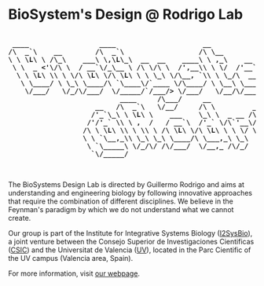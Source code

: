 # BioSystem's Design @ Rodrigo Lab

<p style="color:#FF0000";>
<pre>
<b>
 ____                 ____                     __                               ____ 
/\  _`\    __        /\  _`\                  /\ \__                           /\  _`\                  __
\ \ \L\ \ /\_\    ___\ \,\L\_\  __  __    ____\ \ ,_\    __    ___ ___     ____\ \ \/\ \     __    ____/\_\     __     ___
 \ \  _ <'\/\ \  / __`\/_\__ \ /\ \/\ \  /',__\\ \ \/  /'__`\/' __` __`\  /',__\\ \ \ \ \  /'__`\ /',__\/\ \  /'_ `\ /' _ `\ 
  \ \ \L\ \\ \ \/\ \L\ \/\ \L\ \ \ \_\ \/\__, `\\ \ \_/\  __//\ \/\ \/\ \/\__, `\\ \ \_\ \/\  __//\__, `\ \ \/\ \L\ \/\ \/\ \
   \ \____/ \ \_\ \____/\ `\____\/`____ \/\____/ \ \__\ \____\ \_\ \_\ \_\/\____/ \ \____/\ \____\/\____/\ \_\ \____ \ \_\ \_\
    \/___/   \/_/\/___/  \/_____/`/___/> \/___/   \/__/\/____/\/_/\/_/\/_/\/___/   \/___/  \/____/\/___/  \/_/\/___L\ \/_/\/_/
                           ____     /\___/     __                             __                __              /\____/                                
                     __   /\  _`\   \/__/     /\ \         __                /\ \              /\ \             \_/__/
                    /'_`\_\ \ \L\ \    ___    \_\ \  _ __ /\_\     __     ___\ \ \         __  \ \ \____
                   /'/'_` \\ \ ,  /   / __`\  /'_` \/\`'__\/\ \  /'_ `\  / __`\ \ \  __  /'__`\ \ \ '__`\
                  /\ \ \L\ \\ \ \\ \ /\ \L\ \/\ \L\ \ \ \/ \ \ \/\ \L\ \/\ \L\ \ \ \L\ \/\ \L\.\_\ \ \L\ \
                  \ \ `\__,_\\ \_\ \_\ \____/\ \___,_\ \_\  \ \_\ \____ \ \____/\ \____/\ \__/.\_\\ \_,__/
                   \ `\_____\ \/_/\/ /\/___/  \/__,_ /\/_/   \/_/\/___L\ \/___/  \/___/  \/__/\/_/ \/___/
                    `\/_____/                                      /\____/
                                                                   \_/__/
</b>
</pre>
</p>

The BioSystems Design Lab is directed by Guillermo Rodrigo and aims at understanding and engineering biology by following innovative approaches that require the combination of different disciplines.
We believe in the Feynman's paradigm by which we do not understand what we cannot create.

Our group is part of the Institute for Integrative Systems Biology ([I2SysBio](https://i2sysbio.uv.es/)), a joint venture between the Consejo Superior de Investigaciones Cientificas ([CSIC](https://www.csic.es/)) and the Universitat de Valencia ([UV](https://www.uv.es/)), located in the Parc Cientific of the UV campus (Valencia area, Spain).

For more information, visit [our webpage](https://biosysdesign.csic.es).
